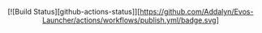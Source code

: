 <div align="center">

[![Build Status][github-actions-status]][https://github.com/Addalyn/Evos-Launcher/actions/workflows/publish.yml/badge.svg]

</div>
